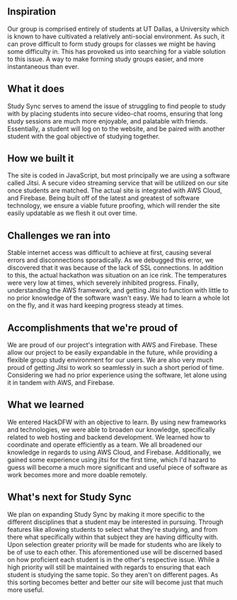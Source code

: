## Inspiration
Our group is comprised entirely of students at UT Dallas, a University which is known to have cultivated a relatively anti-social environment. As such, it can prove difficult to form study groups for classes we might be having some difficulty in. This has provoked us into searching for a viable solution to this issue. A way to make forming study groups easier, and more instantaneous than ever. 

## What it does
Study Sync serves to amend the issue of struggling to find people to study with by placing students into secure video-chat rooms, ensuring that long study sessions are much more enjoyable, and palatable with friends. Essentially, a student will log on to the website, and be paired with another student with the goal objective of studying together. 

## How we built it
The site is coded in JavaScript, but most principally we are using a software called Jitsi. A secure video streaming service that will be utilized on our site once students are matched. The actual site is integrated with AWS Cloud, and Firebase. Being built off of the latest and greatest of software technology, we ensure a viable future proofing, which will render the site easily updatable as we flesh it out over time.

## Challenges we ran into
Stable internet access was difficult to achieve at first, causing several errors and disconnections sporadically. As we debugged this error, we discovered that it was because of the lack of SSL connections. In addition to this, the actual hackathon was situation on an ice rink. The temperatures were very low at times, which severely inhibited progress. Finally, understanding the AWS framework, and getting Jitsi to function with little to no prior knowledge of the software wasn't easy. We had to learn a whole lot on the fly, and it was hard keeping progress steady at times.

## Accomplishments that we're proud of
We are proud of our project's integration with AWS and Firebase. These allow our project to be easily expandable in the future, while providing a flexible group study environment for our users. We are also very much proud of getting Jitsi to work so seamlessly in such a short period of time. Considering we had no prior experience using the software, let alone using it in tandem with AWS, and Firebase. 

## What we learned
We entered HackDFW with an objective to learn. By using new frameworks and technologies, we were able to broaden our knowledge, specifically related to web hosting and backend development. We learned how to coordinate and operate efficiently as a team. We all broadened our knowledge in regards to using AWS Cloud, and Firebase. Additionally, we gained some experience using jitsi for the first time, which I'd hazard to guess will become a much more significant and useful piece of software as work becomes more and more doable remotely.

## What's next for Study Sync
We plan on expanding Study Sync by making it more specific to the different disciplines that a student may be interested in pursuing. Through features like allowing students to select what they're studying, and from there what specifically within that subject they are having difficulty with. Upon selection greater priority will be made for students who are likely to be of use to each other. This aforementioned use will be discerned based on how proficient each student is in the other's respective issue. While a high priority will still be maintained with regards to ensuring that each student is studying the same topic. So they aren't on different pages. As this sorting becomes better and better our site will become just that much more useful.
